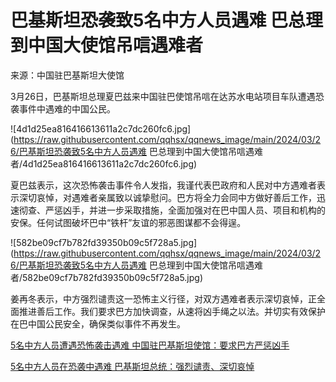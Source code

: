# 巴基斯坦恐袭致5名中方人员遇难 巴总理到中国大使馆吊唁遇难者

来源：中国驻巴基斯坦大使馆

3月26日，巴基斯坦总理夏巴兹来中国驻巴使馆吊唁在达苏水电站项目车队遭遇恐袭事件中遇难的中国公民。

![4d1d25ea816416613611a2c7dc260fc6.jpg](https://raw.githubusercontent.com/qqhsx/qqnews_image/main/2024/03/26/巴基斯坦恐袭致5名中方人员遇难 巴总理到中国大使馆吊唁遇难者/4d1d25ea816416613611a2c7dc260fc6.jpg)

夏巴兹表示，这次恐怖袭击事件令人发指，我谨代表巴政府和人民对中方遇难者表示深切哀悼，对遇难者亲属致以诚挚慰问。巴方将全力会同中方做好善后工作，迅速彻查、严惩凶手，并进一步采取措施，全面加强对在巴中国人员、项目和机构的安保。任何试图破坏巴中“铁杆”友谊的邪恶图谋都不会得逞。

![582be09cf7b782fd39350b09c5f728a5.jpg](https://raw.githubusercontent.com/qqhsx/qqnews_image/main/2024/03/26/巴基斯坦恐袭致5名中方人员遇难 巴总理到中国大使馆吊唁遇难者/582be09cf7b782fd39350b09c5f728a5.jpg)

姜再冬表示，中方强烈谴责这一恐怖主义行径，对双方遇难者表示深切哀悼，正全面推进善后工作。我们要求巴方加快调查，从速将凶手绳之以法。并切实有效保护在巴中国公民安全，确保类似事件不再发生。

[5名中方人员遭遇恐怖袭击遇难
中国驻巴基斯坦使馆：要求巴方严惩凶手](https://news.qq.com/rain/a/20240326A08TNE00)

[5名中方人员在恐袭中遇难 巴基斯坦总统：强烈谴责、深切哀悼](https://news.qq.com/rain/a/20240326A095L900)

